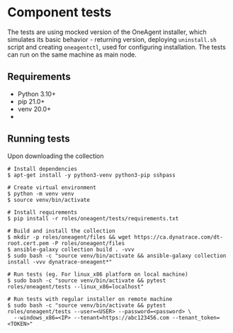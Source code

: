 # Component tests
The tests are using mocked version of the OneAgent installer, which simulates its basic behavior - returning version, 
deploying `uninstall.sh` script and creating `oneagentctl`, used for configuring installation. The tests can run on 
the same machine as main node.

## Requirements
- Python 3.10+
- pip 21.0+
- venv 20.0+
- 
## Running tests
Upon downloading the collection

```commandline
# Install dependencies
$ apt-get install -y python3-venv python3-pip sshpass

# Create virtual environment
$ python -m venv venv
$ source venv/bin/activate

# Install requirements
$ pip install -r roles/oneagent/tests/requirements.txt

# Build and install the collection
$ mkdir -p roles/oneagent/files && wget https://ca.dynatrace.com/dt-root.cert.pem -P roles/oneagent/files
$ ansible-galaxy collection build . -vvv
$ sudo bash -c "source venv/bin/activate && ansible-galaxy collection install -vvv dynatrace-oneagent*"

# Run tests (eg. For linux_x86 platform on local machine)
$ sudo bash -c "source venv/bin/activate && pytest roles/oneagent/tests --linux_x86=localhost"

# Run tests with regular installer on remote machine
$ sudo bash -c "source venv/bin/activate && pytest roles/oneagent/tests --user=<USER> --password=<password> \
  --windows_x86=<IP> --tenant=https://abc123456.com --tenant_token=<TOKEN>"
```
